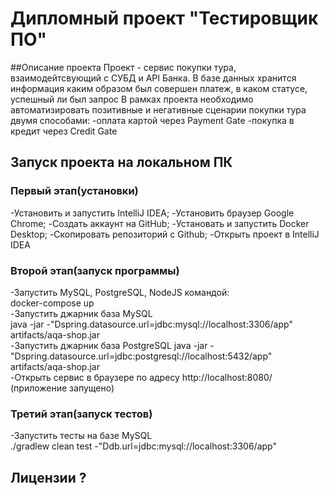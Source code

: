# Дипломный проект "Тестировщик ПО"
##Описание проекта
Проект - сервис покупки тура, взаимодейтсвующий с СУБД и API Банка.
В базе данных хранится информация каким образом был совершен платеж, в каком статусе, успешный ли был запрос
В рамках проекта необходимо автоматизировать позитивные и негативные сценарии покупки тура двумя способами:
-оплата картой через Payment Gate
-покупка в кредит через Credit Gate

## Запуск проекта на локальном ПК
### Первый этап(установки)
-Установить и запустить IntelliJ IDEA;
-Установить браузер Google Chrome;
-Создать аккаунт на GitHub;
-Установать и запустить Docker Desktop;
-Скопировать репозиторий с Github;
-Открыть проект в IntelliJ IDEA

### Второй этап(запуск программы)
-Запустить MySQL, PostgreSQL, NodeJS командой:  
docker-compose up  
-Запустить джарник база MySQL    
java -jar -"Dspring.datasource.url=jdbc:mysql://localhost:3306/app" artifacts/aqa-shop.jar  
-Запустить джарник база PostgreSQL
java -jar -"Dspring.datasource.url=jdbc:postgresql://localhost:5432/app" artifacts/aqa-shop.jar  
-Открыть сервис в браузере по адресу http://localhost:8080/ (приложение запущено)  

### Третий этап(запуск тестов)  
-Запустить тесты на базе MySQL  
./gradlew clean test -"Ddb.url=jdbc:mysql://localhost:3306/app"

## Лицензии ?